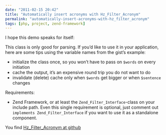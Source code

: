 ```yaml
---
date: "2011-02-15 20:42"
title: "Automatically insert acronyms with Hz_Filter_Acronym"
permalink: "automatically-insert-acronyms-with-hz_filter_acronym"
tags: [php, project, zend-framework]
---
```


I hope this demo speaks for itself:

<script src="https://gist.github.com/828226.js?file=acronym_demo.php"></script>

This class is only good for parsing. If you’d like to use it in your application, here are some tips using the variable names from the gist’s example:

- initialize the class once, so you won’t have to pass on `$words` on every initiation
- cache the output, it’s an expensive round trip you do not want to do
- invalidate (delete) cache only when `$words` get bigger or when `$sentence` changes

Requirements:

- Zend Framework, or at least the `Zend_Filter_Interface`-class on your include path. Even this single requirement is optional, just comment out `implements Zend_Filter_Interface` if you want to use it as a standalone component.

You find [Hz_Filter_Acronym at github](https://github.com/chelmertz/Hz/blob/master/Hz/Filter/Acronym.php)
